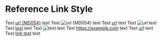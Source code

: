 # Reference Link Style

Text [url {MD054}](https://example.com) text
Text ![url {MD054}](https://example.com) text
Text [url] text
Text ![url] text
Text [text][url] text
Text ![text][url] text
Text <https://example.com> text
Text [url][] text
Text [link text][url] text

[url]: https://example.com

<!-- markdownlint-configure-file {
  "MD054": {
    "style": "reference"
  }
} -->
